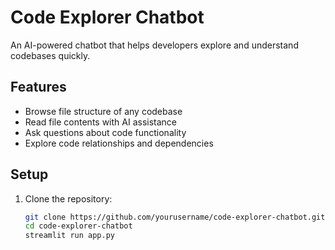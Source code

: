 # Code Explorer Chatbot

An AI-powered chatbot that helps developers explore and understand codebases quickly.

## Features

- Browse file structure of any codebase
- Read file contents with AI assistance
- Ask questions about code functionality
- Explore code relationships and dependencies

## Setup

1. Clone the repository:
   ```bash
   git clone https://github.com/yourusername/code-explorer-chatbot.git
   cd code-explorer-chatbot
   streamlit run app.py
